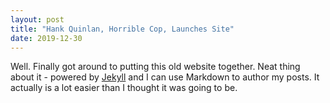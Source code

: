 ```yaml
---
layout: post
title: "Hank Quinlan, Horrible Cop, Launches Site"
date: 2019-12-30
---
```


Well. Finally got around to putting this old website together. Neat thing about it - powered by [Jekyll](http://jekyllrb.com) and I can use Markdown to author my posts. It actually is a lot easier than I thought it was going to be.
